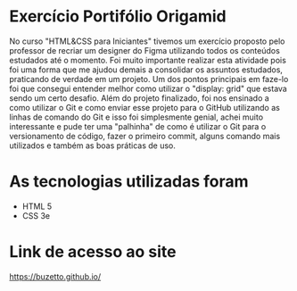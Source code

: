 # Exercício Portifólio Origamid

No curso "HTML&CSS para Iniciantes" tivemos um exercício proposto pelo professor de recriar um designer do Figma utilizando todos os conteúdos estudados até o momento. 
Foi muito importante realizar esta atividade pois foi uma forma que me ajudou demais a consolidar os assuntos estudados, praticando de verdade em um projeto. Um dos pontos principais em faze-lo foi que consegui entender melhor como utilizar o "display: grid" que estava sendo um certo desafio. 
Além do projeto finalizado, foi nos ensinado a como utilizar o Git e como enviar esse projeto para o GitHub utilizando as linhas de comando do Git e isso foi simplesmente genial, achei muito interessante e pude ter uma "palhinha" de como é utilizar o Git para o versionamento de código, fazer o primeiro commit, alguns comando mais utilizados e também as boas práticas de uso.

# As tecnologias utilizadas foram
- HTML 5
- CSS 3e

# Link de acesso ao site
https://buzetto.github.io/
